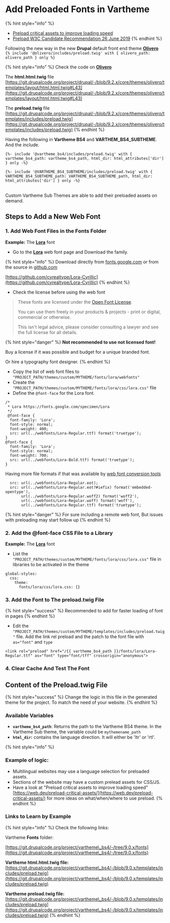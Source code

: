 # Add Preloaded Fonts in Vartheme



{% hint style="info" %}
* [Preload critical assets to improve loading speed](https://web.dev/preload-critical-assets/)
* [Preload W3C Candidate Recommendation 26 June 2019](https://www.w3.org/TR/preload/)
{% endhint %}

Following the new way in the new **Drupal** default front end theme [**Olivero**](https://www.drupal.org/project/olivero)\
`{% include '@olivero/includes/preload.twig' with { olivero_path: olivero_path } only %}`

{% hint style="info" %}
Check the code on [**Olivero**](https://www.drupal.org/project/olivero)&#x20;

The **html.html.twig** file [https://git.drupalcode.org/project/drupal/-/blob/9.2.x/core/themes/olivero/templates/layout/html.html.twig#L43](https://git.drupalcode.org/project/drupal/-/blob/9.2.x/core/themes/olivero/templates/layout/html.html.twig#L43)

The **preload.twig** file [https://git.drupalcode.org/project/drupal/-/blob/9.2.x/core/themes/olivero/templates/includes/preload.twig](https://git.drupalcode.org/project/drupal/-/blob/9.2.x/core/themes/olivero/templates/includes/preload.twig)
{% endhint %}

Having the following in **Vartheme BS4** and **VARTHEM\_BS4\_SUBTHEME**. And the include.

```
{%- include '@vartheme_bs4/includes/preload.twig' with { vartheme_bs4_path: vartheme_bs4_path, html_dir: html_attributes['dir'] } only -%}

```

```
{%- include '@VARTHEME_BS4_SUBTHEME/includes/preload.twig' with { VARTHEME_BS4_SUBTHEME_path: VARTHEME_BS4_SUBTHEME_path, html_dir: html_attributes['dir'] } only -%}
```

\
Custom Vartheme Sub Themes are able to add their preloaded assets on demand.

## Steps to Add a New Web Font

### 1. Add Web Font Files in the Fonts Folder

**Example:** The [**Lora**](https://fonts.google.com/specimen/Lora) font

* Go to the [**Lora**](https://fonts.google.com/specimen/Lora) web font page and Download the family.

{% hint style="info" %}
Download directly from [fonts.google.com](https://fonts.google.com/specimen/Lora#glyphs) or from the source in [github.com](https://github.com/cyrealtype/Lora-Cyrillic)

[https://github.com/cyrealtype/Lora-Cyrillic](https://github.com/cyrealtype/Lora-Cyrillic)
{% endhint %}

* Check the license before using the web font

> These fonts are licensed under the [Open Font License](https://scripts.sil.org/cms/scripts/page.php?site\_id=nrsi\&id=OFL).
>
> You can use them freely in your products & projects - print or digital, commercial or otherwise.
>
> This isn't legal advice, please consider consulting a lawyer and see the full license for all details.

{% hint style="danger" %}
**Not recommended to use not licensed font!**

Buy a license if it was possible and budget for a unique branded font.

Or hire a typography font designer.
{% endhint %}

* Copy the list of web font files to `"PROJECT_PATH/themes/custom/MYTHEME/fonts/lora/webfonts"`
* Create the `"PROJECT_PATH/themes/custom/MYTHEME/fonts/lora/css/lora.css"` file
* Define the `@font-face` for the Lora font.&#x20;

```
/*
 * Lora https://fonts.google.com/specimen/Lora
 */
 @font-face {
  font-family: 'Lora';
  font-style: normal;
  font-weight: 400;
  src: url(../webfonts/Lora-Regular.ttf) format('truetype');
}
@font-face {
  font-family: 'Lora';
  font-style: normal;
  font-weight: 700;
  src: url(../webfonts/Lora-Bold.ttf) format('truetype');
}
```

Having more file formats if that was available by [web font conversion tools](https://www.google.com/search?q=webfont+converter+tools\&newwindow=1\&client=ubuntu\&biw=1864\&bih=851\&sxsrf=ALeKk01rUKpiornNNqbuM8ibJ2Rhr7aaIw%3A1629794566305\&ei=BrEkYd74Eb2C9u8Puc6ouAM\&oq=webfont+converter+tools\&gs\_lcp=Cgdnd3Mtd2l6EAM6BwgAEEcQsANKBAhBGABQpUpYpUpgoV1oAXACeACAAZEBiAGKApIBAzAuMpgBAKABAcgBCMABAQ\&sclient=gws-wiz\&ved=0ahUKEwjek7nxocnyAhU9gf0HHTknCjcQ4dUDCA8\&uact=5)

```
  src: url(../webfonts/Lora-Regular.eot);
  src: url(../webfonts/Lora-Regular.eot?#iefix) format('embedded-opentype'),
       url(../webfonts/Lora-Regular.woff2) format('woff2'),
       url(../webfonts/Lora-Regular.woff) format('woff'),
       url(../webfonts/Lora-Regular.ttf) format('truetype');
```

{% hint style="danger" %}
For sure including a remote web font, But issues with preloading may start follow up
{% endhint %}

### 2. Add the @font-face CSS File to a Library

**Example:** The [**Lora**](https://fonts.google.com/specimen/Lora) font

* List the `"PROJECT_PATH/themes/custom/MYTHEME/fonts/lora/css/lora.css"` file in libraries to be activated in the theme

```
global-styles:
  css:
    theme:
      fonts/lora/css/lora.css: {}
```

### 3. Add the Font to The preload.twig File

{% hint style="success" %}
Recommended to add for faster loading of font in pages
{% endhint %}

* Edit the `"PROJECT_PATH/themes/custom/MYTHEME/templates/includes/preload.twig"` file. Add the link rel preload and the patch to the font file with `as="font"` and `type`

```
<link rel="preload" href="/{{ vartheme_bs4_path }}/fonts/lora/Lora-Regular.ttf" as="font" type="font/tff" crossorigin="anonymous">
```

### 4. Clear Cache And Test The Font

## Content of the Preload.twig File

{% hint style="success" %}
Change the logic in this file in the generated theme for the project. To match the need of your website.
{% endhint %}

### Available Variables

* **`vartheme_bs4_path`**: Returns the path to the Vartheme BS4 theme. In the Vartheme Sub theme, the variable could be `mythemename_path`
* **`html_dir`:** contains the language direction. It will either be 'ltr' or 'rtl'.

{% hint style="info" %}
### **Example of logic:**

* Multilingual websites may use a language selection for preloaded assets.
* Sections of the website may have a custom prelead assets for CSS/JS.
* Have a look at "Preload critical assets to improve loading speed" [https://web.dev/preload-critical-assets/](https://web.dev/preload-critical-assets/) for more ideas on what/when/where to use preload.
{% endhint %}

### Links to Learn by Example

{% hint style="info" %}
Check the following links:&#x20;

Vartheme **Fonts** folder:

[https://git.drupalcode.org/project/vartheme\_bs4/-/tree/9.0.x/fonts](https://git.drupalcode.org/project/vartheme\_bs4/-/tree/9.0.x/fonts)

**Vartheme html.html.twig file:** [https://git.drupalcode.org/project/vartheme\_bs4/-/blob/9.0.x/templates/includes/preload.twig](https://git.drupalcode.org/project/vartheme\_bs4/-/blob/9.0.x/templates/includes/preload.twig)

**Vartheme  preload.twig file:** [https://git.drupalcode.org/project/vartheme\_bs4/-/blob/9.0.x/templates/includes/preload.twig](https://git.drupalcode.org/project/vartheme\_bs4/-/blob/9.0.x/templates/includes/preload.twig)
{% endhint %}
